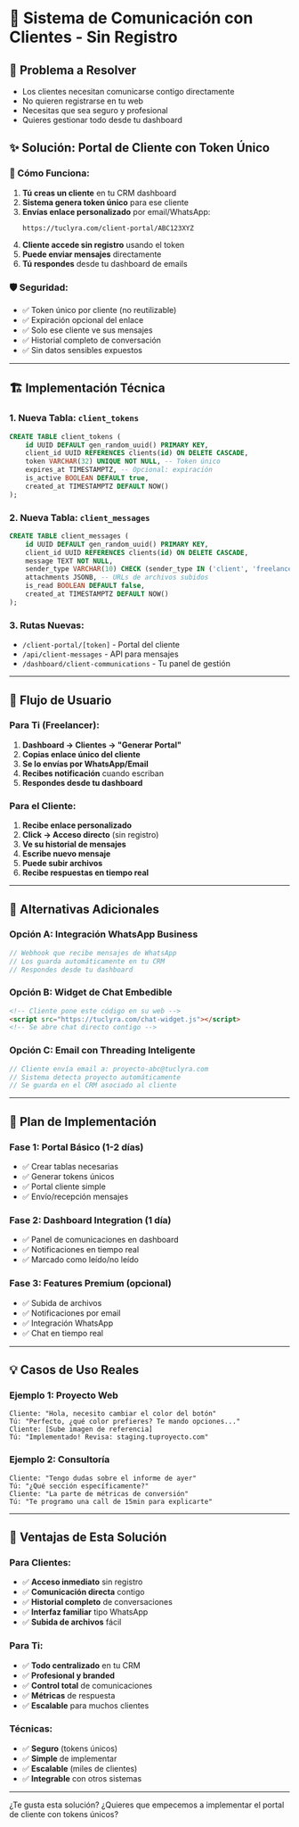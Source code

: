 # 💬 Sistema de Comunicación con Clientes - Sin Registro

## 🎯 Problema a Resolver
- Los clientes necesitan comunicarse contigo directamente
- No quieren registrarse en tu web
- Necesitas que sea seguro y profesional
- Quieres gestionar todo desde tu dashboard

## ✨ Solución: Portal de Cliente con Token Único

### 🔑 Cómo Funciona:

1. **Tú creas un cliente** en tu CRM dashboard
2. **Sistema genera token único** para ese cliente
3. **Envías enlace personalizado** por email/WhatsApp:
   ```
   https://tuclyra.com/client-portal/ABC123XYZ
   ```
4. **Cliente accede sin registro** usando el token
5. **Puede enviar mensajes** directamente
6. **Tú respondes** desde tu dashboard de emails

### 🛡️ Seguridad:
- ✅ Token único por cliente (no reutilizable)
- ✅ Expiración opcional del enlace
- ✅ Solo ese cliente ve sus mensajes
- ✅ Historial completo de conversación
- ✅ Sin datos sensibles expuestos

---

## 🏗️ Implementación Técnica

### 1. Nueva Tabla: `client_tokens`
```sql
CREATE TABLE client_tokens (
    id UUID DEFAULT gen_random_uuid() PRIMARY KEY,
    client_id UUID REFERENCES clients(id) ON DELETE CASCADE,
    token VARCHAR(32) UNIQUE NOT NULL, -- Token único
    expires_at TIMESTAMPTZ, -- Opcional: expiración
    is_active BOOLEAN DEFAULT true,
    created_at TIMESTAMPTZ DEFAULT NOW()
);
```

### 2. Nueva Tabla: `client_messages`
```sql
CREATE TABLE client_messages (
    id UUID DEFAULT gen_random_uuid() PRIMARY KEY,
    client_id UUID REFERENCES clients(id) ON DELETE CASCADE,
    message TEXT NOT NULL,
    sender_type VARCHAR(10) CHECK (sender_type IN ('client', 'freelancer')),
    attachments JSONB, -- URLs de archivos subidos
    is_read BOOLEAN DEFAULT false,
    created_at TIMESTAMPTZ DEFAULT NOW()
);
```

### 3. Rutas Nuevas:
- `/client-portal/[token]` - Portal del cliente
- `/api/client-messages` - API para mensajes
- `/dashboard/client-communications` - Tu panel de gestión

---

## 🎨 Flujo de Usuario

### Para Ti (Freelancer):
1. **Dashboard → Clientes → "Generar Portal"**
2. **Copias enlace único del cliente**
3. **Se lo envías por WhatsApp/Email**
4. **Recibes notificación** cuando escriban
5. **Respondes desde tu dashboard**

### Para el Cliente:
1. **Recibe enlace personalizado**
2. **Click → Acceso directo** (sin registro)
3. **Ve su historial de mensajes**
4. **Escribe nuevo mensaje**
5. **Puede subir archivos**
6. **Recibe respuestas en tiempo real**

---

## 🔄 Alternativas Adicionales

### Opción A: Integración WhatsApp Business
```javascript
// Webhook que recibe mensajes de WhatsApp
// Los guarda automáticamente en tu CRM
// Respondes desde tu dashboard
```

### Opción B: Widget de Chat Embedible
```html
<!-- Cliente pone este código en su web -->
<script src="https://tuclyra.com/chat-widget.js"></script>
<!-- Se abre chat directo contigo -->
```

### Opción C: Email con Threading Inteligente
```javascript
// Cliente envía email a: proyecto-abc@tuclyra.com
// Sistema detecta proyecto automáticamente
// Se guarda en el CRM asociado al cliente
```

---

## 🚀 Plan de Implementación

### Fase 1: Portal Básico (1-2 días)
- ✅ Crear tablas necesarias
- ✅ Generar tokens únicos
- ✅ Portal cliente simple
- ✅ Envío/recepción mensajes

### Fase 2: Dashboard Integration (1 día)
- ✅ Panel de comunicaciones en dashboard
- ✅ Notificaciones en tiempo real
- ✅ Marcado como leído/no leído

### Fase 3: Features Premium (opcional)
- ✅ Subida de archivos
- ✅ Notificaciones por email
- ✅ Integración WhatsApp
- ✅ Chat en tiempo real

---

## 💡 Casos de Uso Reales

### Ejemplo 1: Proyecto Web
```
Cliente: "Hola, necesito cambiar el color del botón"
Tú: "Perfecto, ¿qué color prefieres? Te mando opciones..."
Cliente: [Sube imagen de referencia]
Tú: "Implementado! Revisa: staging.tuproyecto.com"
```

### Ejemplo 2: Consultoría
```
Cliente: "Tengo dudas sobre el informe de ayer"
Tú: "¿Qué sección específicamente?"
Cliente: "La parte de métricas de conversión"
Tú: "Te programo una call de 15min para explicarte"
```

---

## 🎯 Ventajas de Esta Solución

### Para Clientes:
- ✅ **Acceso inmediato** sin registro
- ✅ **Comunicación directa** contigo
- ✅ **Historial completo** de conversaciones
- ✅ **Interfaz familiar** tipo WhatsApp
- ✅ **Subida de archivos** fácil

### Para Ti:
- ✅ **Todo centralizado** en tu CRM
- ✅ **Profesional y branded**
- ✅ **Control total** de comunicaciones
- ✅ **Métricas** de respuesta
- ✅ **Escalable** para muchos clientes

### Técnicas:
- ✅ **Seguro** (tokens únicos)
- ✅ **Simple** de implementar
- ✅ **Escalable** (miles de clientes)
- ✅ **Integrable** con otros sistemas

---

¿Te gusta esta solución? ¿Quieres que empecemos a implementar el portal de cliente con tokens únicos?
